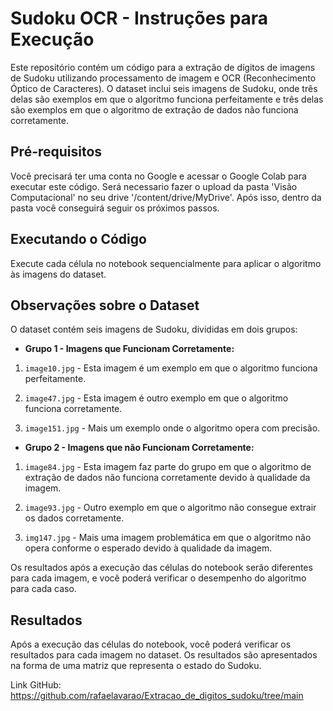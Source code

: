 # Sudoku OCR - Instruções para Execução

Este repositório contém um código para a extração de dígitos de imagens de Sudoku utilizando processamento de imagem e OCR (Reconhecimento Óptico de Caracteres). O dataset inclui seis imagens de Sudoku, onde três delas são exemplos em que o algoritmo funciona perfeitamente e três delas são exemplos em que o algoritmo de extração de dados não funciona corretamente.

## Pré-requisitos
Você precisará ter uma conta no Google e acessar o Google Colab para executar este código.
Será necessario fazer o upload da pasta 'Visão Computacional' no seu drive '/content/drive/MyDrive'. Após isso, dentro da pasta você conseguirá seguir os próximos passos.

## Executando o Código
Execute cada célula no notebook sequencialmente para aplicar o algoritmo às imagens do dataset.

## Observações sobre o Dataset
O dataset contém seis imagens de Sudoku, divididas em dois grupos:

- **Grupo 1 - Imagens que Funcionam Corretamente:**

1. `image10.jpg` - Esta imagem é um exemplo em que o algoritmo funciona perfeitamente.

2. `image47.jpg` - Esta imagem é outro exemplo em que o algoritmo funciona corretamente.

3. `image151.jpg` - Mais um exemplo onde o algoritmo opera com precisão.

- **Grupo 2 - Imagens que não Funcionam Corretamente:**

1. `image84.jpg` - Esta imagem faz parte do grupo em que o algoritmo de extração de dados não funciona corretamente devido à qualidade da imagem.

2. `image93.jpg` - Outro exemplo em que o algoritmo não consegue extrair os dados corretamente.

3. `img147.jpg` - Mais uma imagem problemática em que o algoritmo não opera conforme o esperado devido à qualidade da imagem.

Os resultados após a execução das células do notebook serão diferentes para cada imagem, e você poderá verificar o desempenho do algoritmo para cada caso.


## Resultados
Após a execução das células do notebook, você poderá verificar os resultados para cada imagem no dataset. Os resultados são apresentados na forma de uma matriz que representa o estado do Sudoku.


Link GitHub: https://github.com/rafaelavarao/Extracao_de_digitos_sudoku/tree/main
